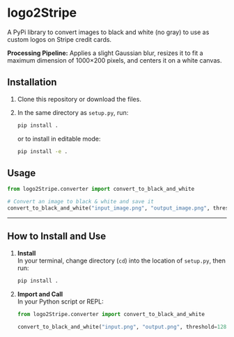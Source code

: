 # logo2Stripe

A PyPi library to convert images to black and white (no gray) to use as custom logos on Stripe credit cards. 

**Processing Pipeline:** Applies a slight Gaussian blur, resizes it to fit a maximum dimension of 1000×200 pixels, and centers it on a white canvas.

## Installation

1. Clone this repository or download the files.
2. In the same directory as `setup.py`, run:
   ```bash
   pip install .
   ```

   or to install in editable mode:

   ```bash
   pip install -e .
   ```

## Usage

```py
from logo2Stripe.converter import convert_to_black_and_white

# Convert an image to black & white and save it
convert_to_black_and_white("input_image.png", "output_image.png", threshold=128)
```

---

## How to Install and Use

1. **Install**  
   In your terminal, change directory (`cd`) into the location of `setup.py`, then run:
   ```bash
   pip install .
   ```

2. **Import and Call**  
   In your Python script or REPL:
    ```py
    from logo2Stripe.converter import convert_to_black_and_white

    convert_to_black_and_white("input.png", "output.png", threshold=128)
    ```